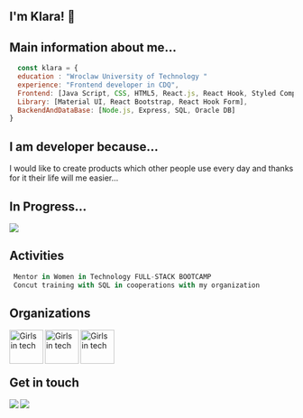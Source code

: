 ## I'm Klara! :wave:
  
<h2>Main information about me... </h2>

```javascript
  const klara = {
  education : "Wroclaw University of Technology "
  experience: "Frontend developer in CDQ",
  Frontend: [Java Script, CSS, HTML5, React.js, React Hook, Styled Components, Story Book, Gatsby],
  Library: [Material UI, React Bootstrap, React Hook Form],
  BackendAndDataBase: [Node.js, Express, SQL, Oracle DB]
}
```
## I am developer because...
I would like to create products which other people use every day and thanks for it their life will me easier...
<div>
<div>
  <h2> In Progress...</h2>
    <img src="https://github-readme-stats.vercel.app/api?username=KlaraGajaszek&show_icons=true&theme=dark"/>
       <h2 >Activities</h2>
    
```javascript
 Mentor in Women in Technology FULL-STACK BOOTCAMP
 Concut training with SQL in cooperations with my organization 
```
    
   
  <h2>Organizations</h2>
  <img align="left" alt="Girls in tech" width="60px" height="60px" src="https://user-images.githubusercontent.com/59035908/89677651-1f781180-d8ee-11ea-8bb0-e7c20ac26311.jpg" />
  <img align="left" alt="Girls in tech" width="60px" height="60px" src="https://user-images.githubusercontent.com/59035908/89680211-d080ab00-d8f2-11ea-9cda-172966b938a9.png" />
  <img align="left" alt="Girls in tech" width="60px" height="60px" src="https://user-images.githubusercontent.com/59035908/89910204-3ff6e300-dbf0-11ea-80af-87ecaceabf23.png" />
  </div>  
 <br/>
 <br/>
  </div> 
   <br/>

<h2>Get in touch </h2>
<a href="mailto:klaragajaszek21@wp.pl?subject=[GitHub]%20🚀"><img align="left" src="https://img.shields.io/badge/e‑mail-D14836.svg?style=for-the-badge&logo=GMail&logoColor=white"/></a>
<a href="https://www.linkedin.com/in/klara-gajaszek-7aa043189/"><img align="left" src="https://img.shields.io/badge/linkedin-0077B5.svg?style=for-the-badge&logo=linkedin&logoColor=white"/></a>
    </s>
</div>






